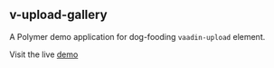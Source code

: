 ## v-upload-gallery

A Polymer demo application for dog-fooding `vaadin-upload` element.

Visit the live [demo](http://manolo.github.io/v-upload-gallery/)
